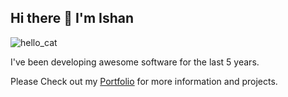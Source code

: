 ## Hi there 👋 I'm Ishan
![hello_cat](https://github.com/user-attachments/assets/45eb11c8-1c1e-4e0e-b5ff-cf8bb9842684)

I've been developing awesome software for the last 5 years. 

Please Check out my [Portfolio](https://bluntbrain.vercel.app/) for more information and projects.
